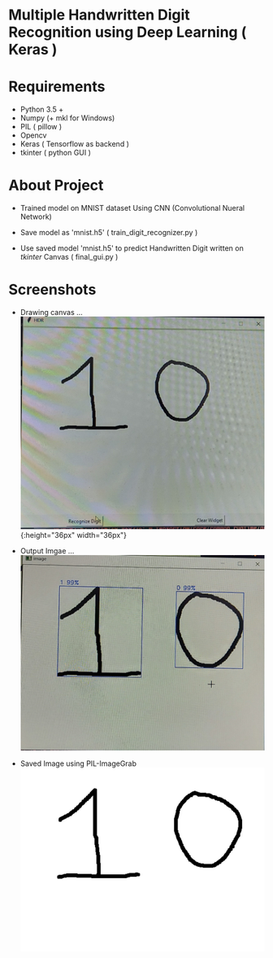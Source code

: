 # Multiple Handwritten Digit Recognition using Deep Learning ( Keras )

# Requirements

* Python 3.5 +
* Numpy (+ mkl for Windows)
* PIL ( pillow )
* Opencv
* Keras ( Tensorflow as backend )
* tkinter ( python GUI )

# About Project

* Trained model on MNIST dataset Using CNN (Convolutional Nueral Network)

* Save model as 'mnist.h5' ( train_digit_recognizer.py )

* Use saved model 'mnist.h5' to predict Handwritten Digit written on *tkinter* Canvas ( final_gui.py )

# Screenshots

* Drawing canvas ...
![Input](drawing_canvas_window.jpg?raw=true){:height="36px" width="36px"}

* Output Imgae ...
![Output](predicted_image.jpg?raw=true)

* Saved Image using PIL-ImageGrab
![Grabbed Image](img_0.png?raw=true)


